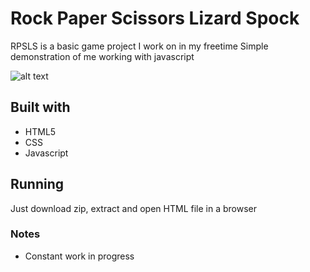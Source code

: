 # Rock Paper Scissors Lizard Spock

RPSLS is a basic game project I work on in my freetime
Simple demonstration of me working with javascript

![alt text](https://ibb.co/smKH9sQ "Home screen")

## Built with

* HTML5
* CSS
* Javascript

## Running

Just download zip, extract and open HTML file in a browser

### Notes

* Constant work in progress
